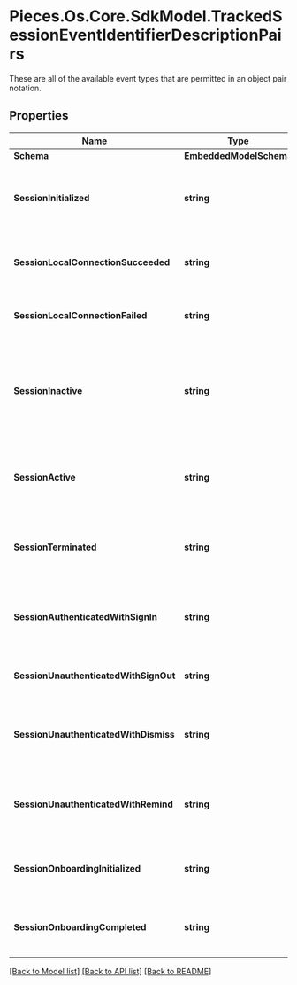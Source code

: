 # Pieces.Os.Core.SdkModel.TrackedSessionEventIdentifierDescriptionPairs
These are all of the available event types that are permitted in an object pair notation.

## Properties

Name | Type | Description | Notes
------------ | ------------- | ------------- | -------------
**Schema** | [**EmbeddedModelSchema**](EmbeddedModelSchema.md) |  | [optional] 
**SessionInitialized** | **string** | The key value pair for an application being opened. | [optional] 
**SessionLocalConnectionSucceeded** | **string** | There was a successful connection locally | [optional] 
**SessionLocalConnectionFailed** | **string** | There was a failed connection locally | [optional] 
**SessionInactive** | **string** | If the current application is in the background or not, could also be minimized. | [optional] 
**SessionActive** | **string** | If the application has been brought to the forground. | [optional] 
**SessionTerminated** | **string** | If the user has closed the application, thus ending the session. | [optional] 
**SessionAuthenticatedWithSignIn** | **string** | A user has signed into this session with a an external account | [optional] 
**SessionUnauthenticatedWithSignOut** | **string** | A user has signed out of this session | [optional] 
**SessionUnauthenticatedWithDismiss** | **string** | A user did not sign into the session with a dismissal | [optional] 
**SessionUnauthenticatedWithRemind** | **string** | A user did not sign into the session with a reminder | [optional] 
**SessionOnboardingInitialized** | **string** | Onboarding has been initialized for this session | [optional] 
**SessionOnboardingCompleted** | **string** | Onboarding has been completed for this session | [optional] 

[[Back to Model list]](../README.md#documentation-for-models) [[Back to API list]](../README.md#documentation-for-api-endpoints) [[Back to README]](../README.md)

